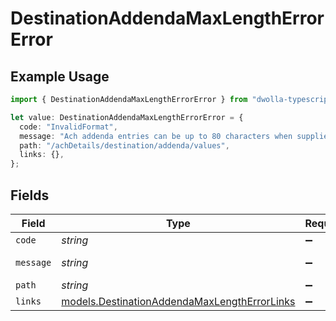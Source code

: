 # DestinationAddendaMaxLengthErrorError

## Example Usage

```typescript
import { DestinationAddendaMaxLengthErrorError } from "dwolla-typescript";

let value: DestinationAddendaMaxLengthErrorError = {
  code: "InvalidFormat",
  message: "Ach addenda entries can be up to 80 characters when supplied.",
  path: "/achDetails/destination/addenda/values",
  links: {},
};
```

## Fields

| Field                                                                                              | Type                                                                                               | Required                                                                                           | Description                                                                                        | Example                                                                                            |
| -------------------------------------------------------------------------------------------------- | -------------------------------------------------------------------------------------------------- | -------------------------------------------------------------------------------------------------- | -------------------------------------------------------------------------------------------------- | -------------------------------------------------------------------------------------------------- |
| `code`                                                                                             | *string*                                                                                           | :heavy_minus_sign:                                                                                 | N/A                                                                                                | InvalidFormat                                                                                      |
| `message`                                                                                          | *string*                                                                                           | :heavy_minus_sign:                                                                                 | N/A                                                                                                | Ach addenda entries can be up to 80 characters when supplied.                                      |
| `path`                                                                                             | *string*                                                                                           | :heavy_minus_sign:                                                                                 | N/A                                                                                                | /achDetails/destination/addenda/values                                                             |
| `links`                                                                                            | [models.DestinationAddendaMaxLengthErrorLinks](../models/destinationaddendamaxlengtherrorlinks.md) | :heavy_minus_sign:                                                                                 | N/A                                                                                                | {}                                                                                                 |